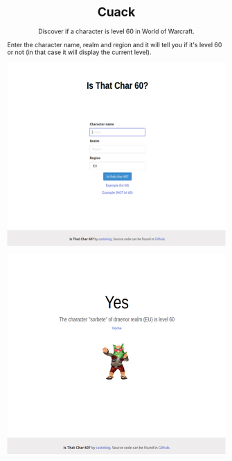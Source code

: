 <h1 align="center">
  Cuack
</h1>
<p align="center">Discover if a character is level 60 in World of Warcraft.</p>

Enter the character name, realm and region and it will tell you if it's level 60 or not (in that case it will display the current level).

![home](https://github.com/casteloig/is-that-char-60/blob/main/src/images/home.png?raw=true)

![ie yes](https://github.com/casteloig/is-that-char-60/blob/main/src/images/yes.png?raw=true)